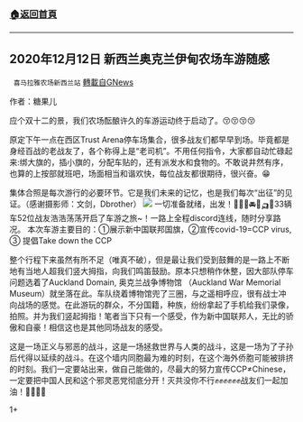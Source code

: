 ###  [:house:返回首頁](https://github.com/ourhimalayas/txt)
---

## 2020年12月12日 新西兰奥克兰伊甸农场车游随感
` 喜马拉雅农场新西兰站` [轉載自GNews](https://gnews.org/zh-hans/642530/)

作者：糖果儿

应个双十二的景，我们农场酝酿许久的车游运动终于启动了。😚😚😚😚

原定下午一点在西区Trust Arena停车场集合，很多战友们都早早到场。毕竟都是身经百战的老战友了，各个称得上是“老司机”。不用任何指令，大家都自动忙碌起来:绑大旗的，插小旗的，分配车贴的，还有派发水和食物的。不敢说井然有序，也算的上按部就班吧，场面相当和谐欢快，每位战友都很期待，很兴奋。😁

集体合照是每次游行的必要环节。它是我们未来的记忆，也是我们每次“出征”的见证。（感谢摄影师：文剑，Dbrother）
![]()![](https://gnews-media-offload.s3.amazonaws.com/wp-content/uploads/2020/12/12152801/WhatsApp-Image-2020-12-12-at-7.53.11-PM.jpeg)
一切准备就绪，出发！🚗🚒🚚🚘🚖🛺🚙33辆车52位战友浩浩荡荡开启了车游之旅~！一路上全程discord连线，随时分享路况。
本次车游主要目的：①展示新中国联邦国旗，②宣传covid-19=CCP virus, 
③ 提倡Take down the CCP

整个行程下来虽然有所不足（唯真不破），但是最让我们受到鼓舞的是一路上不断地有当地人超我们竖大拇指，向我们鸣笛鼓励。原本只想稍作休整，因大部队停车问题选着了Auckland Domain, 奥克兰战争博物馆 （Auckland War Memorial Museum）就坐落在此。车队绕着博物馆兜了三圈，与之遥相呼应，很有战士冲向战场的感觉。在此游玩的群众，不分国籍，种族，纷纷拿起了手机给我们录像，拍照。并为我们竖起拇指！笔者当下只有一个感受，作为新中国联邦人，无比的骄傲和自豪！相信这也是其他同场战友的感受。



这是一场正义与邪恶的战斗，这是一场拯救世界与人类的战斗，这是一场为了子孙后代得以延续的战斗。在这个墙内同胞最为难的时刻，在这个海外侨胞可能被排挤的时刻。我们一定要站出来，做自己能做的，尽最大的努力宣传CCP≠Chinese，一定要把中国人民和这个邪灵恶党彻底分开！灭共没你不行✊✊✊✊✊✊战友们一起加油！💪💪💪💪

1+
